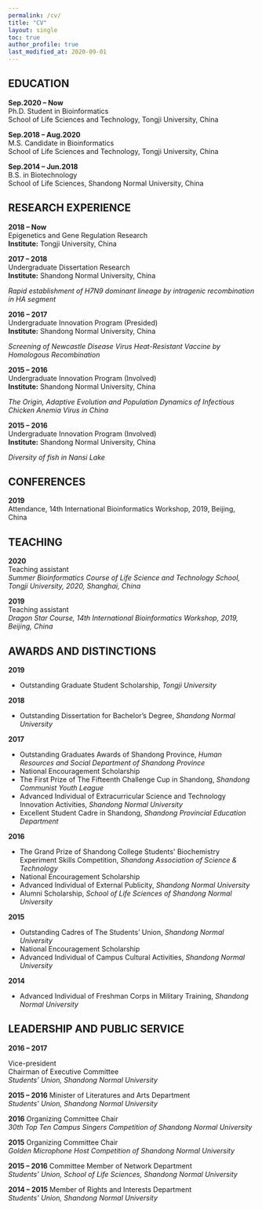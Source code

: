 ```yaml
---
permalink: /cv/
title: "CV"
layout: single
toc: true
author_profile: true
last_modified_at: 2020-09-01
---
```


## EDUCATION

**Sep.2020 – Now**  
Ph.D. Student in Bioinformatics  
School of Life Sciences and Technology, Tongji University, China  
<!-- **Advisors:** Dr. Xiaole Shirley Liu & Dr. Chenfei Wang & Dr. Xiaoyan Zhang   -->

**Sep.2018 – Aug.2020**  
M.S. Candidate in Bioinformatics  
School of Life Sciences and Technology, Tongji University, China  
<!-- **Advisors:** Dr. Zhiping Weng & Dr. Xiaole Shirley Liu & Dr. Xiaoyan Zhang   -->

**Sep.2014 – Jun.2018**  
B.S. in Biotechnology  
School of Life Sciences, Shandong Normal University, China  
<!-- **Advisor:** Dr. Chengqiang He   -->

## RESEARCH EXPERIENCE

**2018 – Now**  
Epigenetics and Gene Regulation Research  
**Institute:** Tongji University, China  
<!-- **Advisor:** Dr. Xiaole Shirley Liu & Dr. Chenfei Wang  -->

**2017 – 2018**  
Undergraduate Dissertation Research  
**Institute:** Shandong Normal University, China  
<!-- **Advisor:** Dr. Chengqiang He   -->
*Rapid establishment of H7N9 dominant lineage by intragenic recombination in HA segment*  

**2016 – 2017**  
Undergraduate Innovation Program (Presided)  
**Institute:** Shandong Normal University, China  
<!-- **Advisor:** Dr. Chengqiang He -->
*Screening of Newcastle Disease Virus Heat-Resistant Vaccine by Homologous Recombination*

**2015 – 2016**  
Undergraduate Innovation Program (Involved)  
**Institute:** Shandong Normal University, China  
<!-- **Advisor:** Dr. Chengqiang He -->
*The Origin, Adaptive Evolution and Population Dynamics of Infectious Chicken Anemia Virus in China*

**2015 – 2016**  
Undergraduate Innovation Program (Involved)  
**Institute:** Shandong Normal University, China  
<!-- **Advisors:** Dr. Rongshu Fu & Dr. Mingsheng Miao -->
*Diversity of fish in Nansi Lake*

## CONFERENCES

**2019**  
Attendance, 14th International Bioinformatics Workshop, 2019, Beijing, China

## TEACHING

**2020**  
Teaching assistant  
*Summer Bioinformatics Course of Life Science and Technology School, Tongji University, 2020, Shanghai, China*

**2019**  
Teaching assistant  
*Dragon Star Course, 14th International Bioinformatics Workshop, 2019, Beijing, China*

## AWARDS AND DISTINCTIONS

**2019**  

- Outstanding Graduate Student Scholarship, *Tongji University*

**2018**  

- Outstanding Dissertation for Bachelor’s Degree, *Shandong Normal University*  

**2017**  

- Outstanding Graduates Awards of Shandong Province, *Human Resources and Social Department of Shandong Province*  
- National Encouragement Scholarship  
- The First Prize of The Fifteenth Challenge Cup in Shandong, *Shandong Communist Youth League*  
- Advanced Individual of Extracurricular Science and Technology Innovation Activities, *Shandong Normal University*  
- Excellent Student Cadre in Shandong, *Shandong Provincial Education Department*  

**2016**  

- The Grand Prize of Shandong College Students' Biochemistry Experiment Skills Competition, *Shandong Association of Science & Technology*  
- National Encouragement Scholarship  
- Advanced Individual of External Publicity, *Shandong Normal University*  
- Alumni Scholarship, *School of Life Sciences of Shandong Normal University*  

**2015**  

- Outstanding Cadres of The Students’ Union, *Shandong Normal University*  
- National Encouragement Scholarship  
- Advanced Individual of Campus Cultural Activities, *Shandong Normal University*  

**2014**  

- Advanced Individual of Freshman Corps in Military Training, *Shandong Normal University*  

## LEADERSHIP AND PUBLIC SERVICE

**2016 – 2017**

Vice-president  
Chairman of Executive Committee  
*Students’ Union, Shandong Normal University*

**2015 – 2016**
Minister of Literatures and Arts Department  
*Students’ Union, Shandong Normal University*

**2016**
Organizing Committee Chair  
*30th Top Ten Campus Singers Competition of Shandong Normal University*

**2015**
Organizing Committee Chair  
*Golden Microphone Host Competition of Shandong Normal University*

**2015 – 2016**
Committee Member of Network Department  
*Students’ Union, School of Life Sciences, Shandong Normal University*

**2014 – 2015**
Member of Rights and Interests Department  
*Students’ Union, Shandong Normal University*
